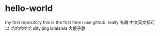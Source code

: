 # hello-world
my first repository 
this is the first time i use github.
really 有趣 中文英文都可以 哈哈哈哈哈 
silly jing lalalalala 大傻子静

